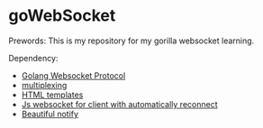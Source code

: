 # goWebSocket

Prewords: This is my repository for my gorilla websocket learning.

Dependency:
- [Golang Websocket Protocol](https://github.com/gorilla/websocket)
- [multiplexing](https://github.com/bmizerany/pat)
- [HTML templates](https://github.com/CloudyKit/jet/v6)
- [Js websocket for client with automatically reconnect]([https://github.com/bmizerany/pat](https://github.com/joewalnes/reconnecting-websocket))
- [Beautiful notify](https://github.com/jaredreich/notie)





